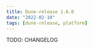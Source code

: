 ```yaml
---
title: Dune-release 1.6.0
date: "2022-02-10"
tags: [dune-release, platform]
---
```


TODO: CHANGELOG

